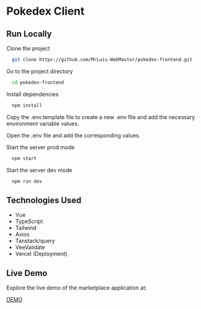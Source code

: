 
# Pokedex Client


## Run Locally

Clone the project

```bash
  git clone https://github.com/MrLuis-WebMaster/pokedex-frontend.git
```

Go to the project directory

```bash
  cd pokedex-frontend
```

Install dependencies

```bash
  npm install
```
Copy the .env.template file to create a new .env file and add the necessary environment variable values.

Open the .env file and add the corresponding values.


Start the server prod mode

```bash
  npm start
```
Start the server dev mode

```bash
  npm run dev
```

## Technologies Used

- Vue
- TypeScript
- Tailwind
- Axios
- Tanstack/query
- VeeValidate
- Vercel (Deployment)


## Live Demo
Explore the live demo of the marketplace application at:

[DEMO](https://marketplace-simulate-frontend.vercel.app/)
